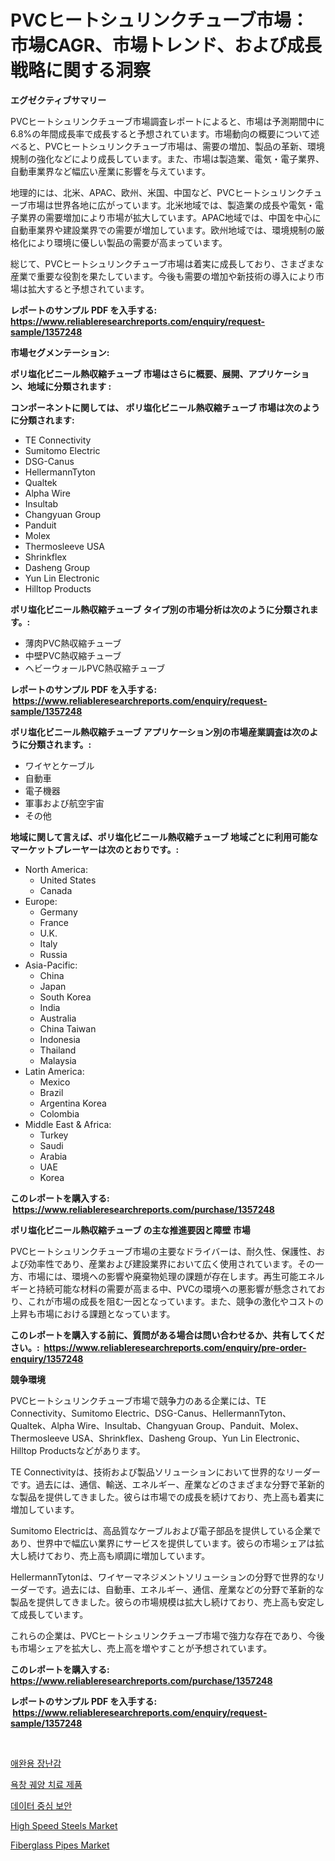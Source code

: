 <p><h1>PVCヒートシュリンクチューブ市場：市場CAGR、市場トレンド、および成長戦略に関する洞察</h1></p><p><strong>エグゼクティブサマリー</strong></p>
<p><p>PVCヒートシュリンクチューブ市場調査レポートによると、市場は予測期間中に6.8%の年間成長率で成長すると予想されています。市場動向の概要について述べると、PVCヒートシュリンクチューブ市場は、需要の増加、製品の革新、環境規制の強化などにより成長しています。また、市場は製造業、電気・電子業界、自動車業界など幅広い産業に影響を与えています。</p><p>地理的には、北米、APAC、欧州、米国、中国など、PVCヒートシュリンクチューブ市場は世界各地に広がっています。北米地域では、製造業の成長や電気・電子業界の需要増加により市場が拡大しています。APAC地域では、中国を中心に自動車業界や建設業界での需要が増加しています。欧州地域では、環境規制の厳格化により環境に優しい製品の需要が高まっています。</p><p>総じて、PVCヒートシュリンクチューブ市場は着実に成長しており、さまざまな産業で重要な役割を果たしています。今後も需要の増加や新技術の導入により市場は拡大すると予想されています。</p></p>
<p><strong>レポートのサンプル PDF を入手する: <a href="https://www.reliableresearchreports.com/enquiry/request-sample/1357248">https://www.reliableresearchreports.com/enquiry/request-sample/1357248</a></strong></p>
<p><strong>市場セグメンテーション:</strong></p>
<p><strong> ポリ塩化ビニール熱収縮チューブ 市場はさらに概要、展開、アプリケーション、地域に分類されます :</strong></p>
<p><strong>コンポーネントに関しては、 ポリ塩化ビニール熱収縮チューブ 市場は次のように分類されます: &nbsp;</strong></p>
<p><ul><li>TE Connectivity</li><li>Sumitomo Electric</li><li>DSG-Canus</li><li>HellermannTyton</li><li>Qualtek</li><li>Alpha Wire</li><li>Insultab</li><li>Changyuan Group</li><li>Panduit</li><li>Molex</li><li>Thermosleeve USA</li><li>Shrinkflex</li><li>Dasheng Group</li><li>Yun Lin Electronic</li><li>Hilltop Products</li></ul></p>
<p><strong> ポリ塩化ビニール熱収縮チューブ タイプ別の市場分析は次のように分類されます。:</strong></p>
<p><ul><li>薄肉PVC熱収縮チューブ</li><li>中壁PVC熱収縮チューブ</li><li>ヘビーウォールPVC熱収縮チューブ</li></ul></p>
<p><strong>レポートのサンプル PDF を入手する: &nbsp;<a href="https://www.reliableresearchreports.com/enquiry/request-sample/1357248">https://www.reliableresearchreports.com/enquiry/request-sample/1357248</a></strong></p>
<p><strong> ポリ塩化ビニール熱収縮チューブ アプリケーション別の市場産業調査は次のように分類されます。:</strong></p>
<p><ul><li>ワイヤとケーブル</li><li>自動車</li><li>電子機器</li><li>軍事および航空宇宙</li><li>その他</li></ul></p>
<p><strong>地域に関して言えば、ポリ塩化ビニール熱収縮チューブ 地域ごとに利用可能なマーケットプレーヤーは次のとおりです。:</strong></p>
<p><ul>
    <li>
        North America:
        <ul>
            <li>United States</li>
            <li>Canada</li>
        </ul>
    </li>
    <li>
        Europe:
        <ul>
            <li>Germany</li>
            <li>France</li>
            <li>U.K.</li>
            <li>Italy</li>
            <li>Russia</li>
        </ul>
    </li>
    <li>
        Asia-Pacific:
        <ul>
            <li>China</li>
            <li>Japan</li>
            <li>South Korea</li>
            <li>India</li>
            <li>Australia</li>
            <li>China Taiwan</li>
            <li>Indonesia</li>
            <li>Thailand</li>
            <li>Malaysia</li>
        </ul>
    </li>
    <li>
        Latin America:
        <ul>
            <li>Mexico</li>
            <li>Brazil</li>
            <li>Argentina Korea</li>
            <li>Colombia</li>
        </ul>
    </li>
    <li>
        Middle East & Africa:
        <ul>
            <li>Turkey</li>
            <li>Saudi</li>
            <li>Arabia</li>
            <li>UAE</li>
            <li>Korea</li>
        </ul>
    </li>
    </ul></p>
<p><strong>このレポートを購入する: &nbsp;<a href="https://www.reliableresearchreports.com/purchase/1357248">https://www.reliableresearchreports.com/purchase/1357248</a></strong></p>
<p><strong>ポリ塩化ビニール熱収縮チューブ の主な推進要因と障壁 市場</strong></p>
<p><p>PVCヒートシュリンクチューブ市場の主要なドライバーは、耐久性、保護性、および効率性であり、産業および建設業界において広く使用されています。その一方、市場には、環境への影響や廃棄物処理の課題が存在します。再生可能エネルギーと持続可能な材料の需要が高まる中、PVCの環境への悪影響が懸念されており、これが市場の成長を阻む一因となっています。また、競争の激化やコストの上昇も市場における課題となっています。</p></p>
<p><strong>このレポートを購入する前に、質問がある場合は問い合わせるか、共有してください。:&nbsp; <a href="https://www.reliableresearchreports.com/enquiry/pre-order-enquiry/1357248">https://www.reliableresearchreports.com/enquiry/pre-order-enquiry/1357248</a></strong></p>
<p><strong>競争環境</strong></p>
<p><p>PVCヒートシュリンクチューブ市場で競争力のある企業には、TE Connectivity、Sumitomo Electric、DSG-Canus、HellermannTyton、Qualtek、Alpha Wire、Insultab、Changyuan Group、Panduit、Molex、Thermosleeve USA、Shrinkflex、Dasheng Group、Yun Lin Electronic、Hilltop Productsなどがあります。</p><p>TE Connectivityは、技術および製品ソリューションにおいて世界的なリーダーです。過去には、通信、輸送、エネルギー、産業などのさまざまな分野で革新的な製品を提供してきました。彼らは市場での成長を続けており、売上高も着実に増加しています。</p><p>Sumitomo Electricは、高品質なケーブルおよび電子部品を提供している企業であり、世界中で幅広い業界にサービスを提供しています。彼らの市場シェアは拡大し続けており、売上高も順調に増加しています。</p><p>HellermannTytonは、ワイヤーマネジメントソリューションの分野で世界的なリーダーです。過去には、自動車、エネルギー、通信、産業などの分野で革新的な製品を提供してきました。彼らの市場規模は拡大し続けており、売上高も安定して成長しています。</p><p>これらの企業は、PVCヒートシュリンクチューブ市場で強力な存在であり、今後も市場シェアを拡大し、売上高を増やすことが予想されています。</p></p>
<p><strong>このレポートを購入する: &nbsp; <a href="https://www.reliableresearchreports.com/purchase/1357248">https://www.reliableresearchreports.com/purchase/1357248</a></strong></p>
<p><strong>レポートのサンプル PDF を入手する: &nbsp;<a href="https://www.reliableresearchreports.com/enquiry/request-sample/1357248">https://www.reliableresearchreports.com/enquiry/request-sample/1357248</a></strong><strong></strong></p>
<p>&nbsp;</p>
<p><p><a href="https://github.com/bunxhcci35271755/Market-Research-Report-List-1/blob/main/5671262193426.md">애완용 장난감</a></p><p><a href="https://medium.com/@ieremiapadurariu20221/%EC%9A%95%EC%B0%BD-%EA%B6%A4%EC%96%91-%EC%B9%98%EB%A3%8C-%EC%A0%9C%ED%92%88-%EC%8B%9C%EC%9E%A5-%EC%8B%9C%EC%9E%A5-%EC%A0%90%EC%9C%A0%EC%9C%A8-%EC%8B%9C%EC%9E%A5-%EB%8F%99%ED%96%A5-%EB%B0%8F-%EB%AF%B8%EB%9E%98-%EC%84%B1%EC%9E%A5-%ED%83%90%EC%83%89-8ca9e641295d">욕창 궤양 치료 제품</a></p><p><a href="https://medium.com/@avramcornescu20221/%EB%8D%B0%EC%9D%B4%ED%84%B0-%EC%A4%91%EC%8B%AC-%EB%B3%B4%EC%95%88-%EC%8B%9C%EC%9E%A5-%EC%A0%84%EB%A7%9D-%EC%82%B0%EC%97%85-%EA%B0%9C%EC%9A%94-%EB%B0%8F-%EC%98%88%EC%B8%A1-2024%EB%85%84%EB%B6%80%ED%84%B0-2031%EB%85%84%EA%B9%8C%EC%A7%80-a5d016b5d83a">데이터 중심 보안</a></p><p><a href="https://github.com/Sherrillcrooksxa8i18ucf2m/Market-Research-Report-List-1/blob/main/high-speed-steels-market.md">High Speed Steels Market</a></p><p><a href="https://github.com/derrinmiltonellis35gcl/Market-Research-Report-List-1/blob/main/fiberglass-pipes-market.md">Fiberglass Pipes Market</a></p></p>